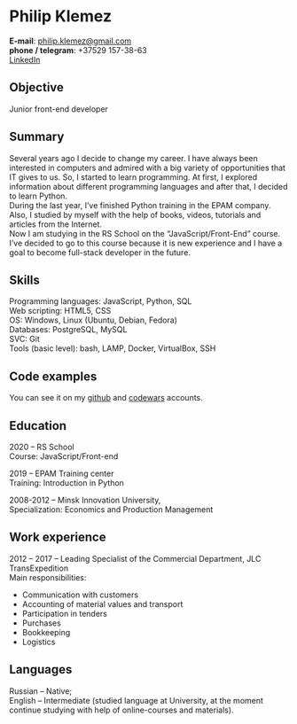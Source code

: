 # Philip Klemez

**E-mail**: philip.klemez@gmail.com  
**phone / telegram**: +37529 157-38-63   
[LinkedIn](https://www.linkedin.com/in/philip-klemez/)

## Objective
Junior front-end developer

## Summary
Several years ago I decide to change my career. I have always been interested in computers and admired with a big variety of opportunities that IT gives to us. So, I started to learn programming. At first, I explored information about different programming languages and after that, I decided to learn Python.   
During the last year, I’ve finished Python training in the EPAM company. Also, I studied by myself with the help of books, videos, tutorials and articles from the Internet.   
Now I am studying in the RS School on the “JavaScript/Front-End” course. I’ve decided to go to this course because it is new experience and I have a goal to become full-stack developer in the future.

## Skills
Programming languages: JavaScript, Python, SQL  
Web scripting: HTML5, CSS  
OS: Windows, Linux (Ubuntu, Debian, Fedora)  
Databases: PostgreSQL, MySQL  
SVC: Git   
Tools (basic level): bash, LAMP, Docker, VirtualBox, SSH   

## Code examples
You can see it on my [github](https://github.com/phklm) and [codewars](https://www.codewars.com/users/phkl) accounts.

## Education
2020 – RS School   
Course: JavaScript/Front-end

2019 – EPAM Training center   
Training: Introduction in Python

2008-2012 – Minsk Innovation University,    
Specialization: Economics and Production Management

## Work experience
2012 – 2017 – Leading Specialist of the Commercial Department, JLC TransExpedition   
Main responsibilities:
 - Communication with customers
 - Accounting of material values and transport
 - Participation in tenders
 - Purchases
 - Bookkeeping
 - Logistics

## Languages 
Russian – Native;   
English – Intermediate (studied language at University, at the moment continue studying with help of online-courses and materials).

